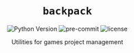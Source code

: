 <div align="center">

# `backpack`

![Python Version](https://img.shields.io/badge/python-3.10-0a7bbc?logo=python&logoColor=white)
![pre-commit](https://img.shields.io/badge/pre--commit-enabled-brightgreen?logo=pre-commit&logoColor=white)
![license](https://img.shields.io/badge/license-MIT-green?logo=open-source-initiative&logoColor=white)

Utilities for games project management

</div>
